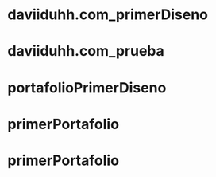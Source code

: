 # daviiduhh.com_primerDiseno
# daviiduhh.com_prueba
# portafolioPrimerDiseno
# primerPortafolio
# primerPortafolio

